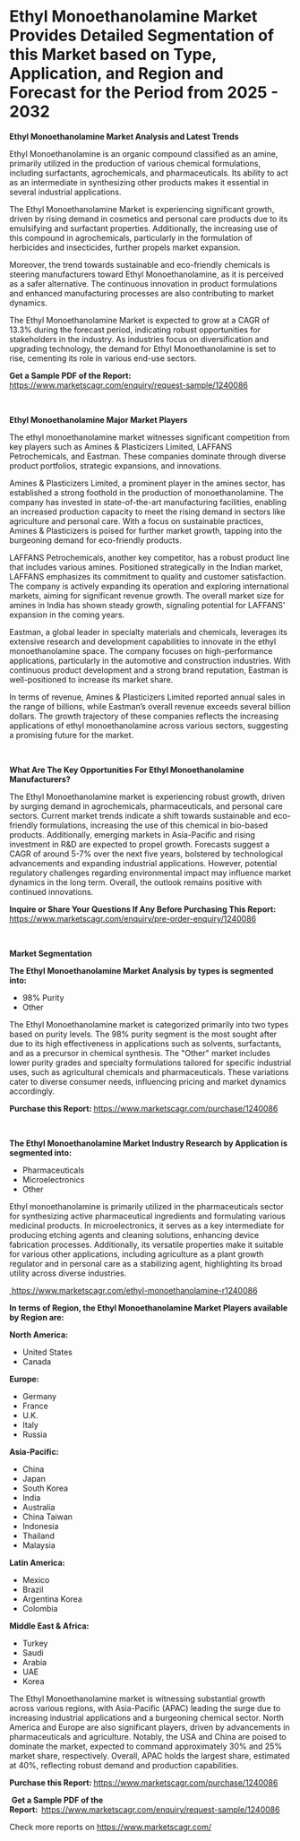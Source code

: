 <p><h1>Ethyl Monoethanolamine Market Provides Detailed Segmentation of this Market based on Type, Application, and Region and Forecast for the Period from 2025 - 2032</h1></p><p><strong>Ethyl Monoethanolamine Market Analysis and Latest Trends</strong></p>
<p><p>Ethyl Monoethanolamine is an organic compound classified as an amine, primarily utilized in the production of various chemical formulations, including surfactants, agrochemicals, and pharmaceuticals. Its ability to act as an intermediate in synthesizing other products makes it essential in several industrial applications.</p><p>The Ethyl Monoethanolamine Market is experiencing significant growth, driven by rising demand in cosmetics and personal care products due to its emulsifying and surfactant properties. Additionally, the increasing use of this compound in agrochemicals, particularly in the formulation of herbicides and insecticides, further propels market expansion. </p><p>Moreover, the trend towards sustainable and eco-friendly chemicals is steering manufacturers toward Ethyl Monoethanolamine, as it is perceived as a safer alternative. The continuous innovation in product formulations and enhanced manufacturing processes are also contributing to market dynamics. </p><p>The Ethyl Monoethanolamine Market is expected to grow at a CAGR of 13.3% during the forecast period, indicating robust opportunities for stakeholders in the industry. As industries focus on diversification and upgrading technology, the demand for Ethyl Monoethanolamine is set to rise, cementing its role in various end-use sectors.</p></p>
<p><strong>Get a Sample PDF of the Report:&nbsp;</strong> <a href="https://www.marketscagr.com/enquiry/request-sample/1240086?utm_campaign=3224&utm_medium=2&utm_source=Github&utm_content=ia&utm_term=02042025&utm_id=ethyl-monoethanolamine">https://www.marketscagr.com/enquiry/request-sample/1240086</a></p>
<p>&nbsp;</p>
<p><strong>Ethyl Monoethanolamine Major Market Players</strong></p>
<p><p>The ethyl monoethanolamine market witnesses significant competition from key players such as Amines & Plasticizers Limited, LAFFANS Petrochemicals, and Eastman. These companies dominate through diverse product portfolios, strategic expansions, and innovations.</p><p>Amines & Plasticizers Limited, a prominent player in the amines sector, has established a strong foothold in the production of monoethanolamine. The company has invested in state-of-the-art manufacturing facilities, enabling an increased production capacity to meet the rising demand in sectors like agriculture and personal care. With a focus on sustainable practices, Amines & Plasticizers is poised for further market growth, tapping into the burgeoning demand for eco-friendly products.</p><p>LAFFANS Petrochemicals, another key competitor, has a robust product line that includes various amines. Positioned strategically in the Indian market, LAFFANS emphasizes its commitment to quality and customer satisfaction. The company is actively expanding its operation and exploring international markets, aiming for significant revenue growth. The overall market size for amines in India has shown steady growth, signaling potential for LAFFANS’ expansion in the coming years.</p><p>Eastman, a global leader in specialty materials and chemicals, leverages its extensive research and development capabilities to innovate in the ethyl monoethanolamine space. The company focuses on high-performance applications, particularly in the automotive and construction industries. With continuous product development and a strong brand reputation, Eastman is well-positioned to increase its market share.</p><p>In terms of revenue, Amines & Plasticizers Limited reported annual sales in the range of billions, while Eastman’s overall revenue exceeds several billion dollars. The growth trajectory of these companies reflects the increasing applications of ethyl monoethanolamine across various sectors, suggesting a promising future for the market.</p></p>
<p>&nbsp;</p>
<p><strong>What Are The Key Opportunities For Ethyl Monoethanolamine Manufacturers?</strong></p>
<p><p>The Ethyl Monoethanolamine market is experiencing robust growth, driven by surging demand in agrochemicals, pharmaceuticals, and personal care sectors. Current market trends indicate a shift towards sustainable and eco-friendly formulations, increasing the use of this chemical in bio-based products. Additionally, emerging markets in Asia-Pacific and rising investment in R&D are expected to propel growth. Forecasts suggest a CAGR of around 5-7% over the next five years, bolstered by technological advancements and expanding industrial applications. However, potential regulatory challenges regarding environmental impact may influence market dynamics in the long term. Overall, the outlook remains positive with continued innovations.</p></p>
<p><strong>Inquire or Share Your Questions If Any Before Purchasing This Report:</strong> <a href="https://www.marketscagr.com/enquiry/pre-order-enquiry/1240086?utm_campaign=3224&utm_medium=2&utm_source=Github&utm_content=ia&utm_term=02042025&utm_id=ethyl-monoethanolamine">https://www.marketscagr.com/enquiry/pre-order-enquiry/1240086</a></p>
<p>&nbsp;</p>
<p><strong>Market Segmentation</strong></p>
<p><strong>The Ethyl Monoethanolamine Market Analysis by types is segmented into:</strong></p>
<p><ul><li>98% Purity</li><li>Other</li></ul></p>
<p><p>The Ethyl Monoethanolamine market is categorized primarily into two types based on purity levels. The 98% purity segment is the most sought after due to its high effectiveness in applications such as solvents, surfactants, and as a precursor in chemical synthesis. The "Other" market includes lower purity grades and specialty formulations tailored for specific industrial uses, such as agricultural chemicals and pharmaceuticals. These variations cater to diverse consumer needs, influencing pricing and market dynamics accordingly.</p></p>
<p><strong>Purchase this Report:&nbsp;</strong><a href="https://www.marketscagr.com/purchase/1240086?utm_campaign=3224&utm_medium=2&utm_source=Github&utm_content=ia&utm_term=02042025&utm_id=ethyl-monoethanolamine">https://www.marketscagr.com/purchase/1240086</a></p>
<p>&nbsp;</p>
<p><strong>The Ethyl Monoethanolamine Market Industry Research by Application is segmented into:</strong></p>
<p><ul><li>Pharmaceuticals</li><li>Microelectronics</li><li>Other</li></ul></p>
<p><p>Ethyl monoethanolamine is primarily utilized in the pharmaceuticals sector for synthesizing active pharmaceutical ingredients and formulating various medicinal products. In microelectronics, it serves as a key intermediate for producing etching agents and cleaning solutions, enhancing device fabrication processes. Additionally, its versatile properties make it suitable for various other applications, including agriculture as a plant growth regulator and in personal care as a stabilizing agent, highlighting its broad utility across diverse industries.</p></p>
<p><a href="https://www.marketscagr.com/ethyl-monoethanolamine-r1240086?utm_campaign=3224&utm_medium=2&utm_source=Github&utm_content=ia&utm_term=02042025&utm_id=ethyl-monoethanolamine">&nbsp;https://www.marketscagr.com/ethyl-monoethanolamine-r1240086</a></p>
<p><strong>In terms of Region, the Ethyl Monoethanolamine Market Players available by Region are:</strong></p>
<p>
    <p> <strong> North America: </strong>
        <ul>
            <li>United States</li>
            <li>Canada</li>
        </ul>
        </p> 
    <p> <strong> Europe: </strong>
        <ul>
            <li>Germany</li>
            <li>France</li>
            <li>U.K.</li>
            <li>Italy</li>
            <li>Russia</li>
        </ul>
        </p> 
    <p> <strong> Asia-Pacific: </strong>
        <ul>
            <li>China</li>
            <li>Japan</li>
            <li>South Korea</li>
            <li>India</li>
            <li>Australia</li>
            <li>China Taiwan</li>
            <li>Indonesia</li>
            <li>Thailand</li>
            <li>Malaysia</li>
        </ul>
        </p> 
    <p> <strong> Latin America: </strong>
        <ul>
            <li>Mexico</li>
            <li>Brazil</li>
            <li>Argentina Korea</li>
            <li>Colombia</li>
        </ul>
        </p> 
    <p> <strong> Middle East & Africa: </strong>
        <ul>
            <li>Turkey</li>
            <li>Saudi</li>
            <li>Arabia</li>
            <li>UAE</li>
            <li>Korea</li>
        </ul>
    </p>
    </p>
<p><p>The Ethyl Monoethanolamine market is witnessing substantial growth across various regions, with Asia-Pacific (APAC) leading the surge due to increasing industrial applications and a burgeoning chemical sector. North America and Europe are also significant players, driven by advancements in pharmaceuticals and agriculture. Notably, the USA and China are poised to dominate the market, expected to command approximately 30% and 25% market share, respectively. Overall, APAC holds the largest share, estimated at 40%, reflecting robust demand and production capabilities.</p></p>
<p><strong>Purchase this Report: </strong><a href="https://www.marketscagr.com/purchase/1240086?utm_campaign=3224&utm_medium=2&utm_source=Github&utm_content=ia&utm_term=02042025&utm_id=ethyl-monoethanolamine">https://www.marketscagr.com/purchase/1240086</a></p>
<p>&nbsp;<strong>Get a Sample PDF of the Report:&nbsp;&nbsp;</strong><a href="https://www.marketscagr.com/enquiry/request-sample/1240086?utm_campaign=3224&utm_medium=2&utm_source=Github&utm_content=ia&utm_term=02042025&utm_id=ethyl-monoethanolamine">https://www.marketscagr.com/enquiry/request-sample/1240086</a></p>
<p><strong></strong></p>
<p>Check more reports on <a href="https://www.marketscagr.com/?utm_campaign=3224&utm_medium=2&utm_source=Github&utm_content=ia&utm_term=02042025&utm_id=ethyl-monoethanolamine">https://www.marketscagr.com/</a></p>